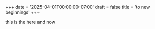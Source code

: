 +++
date = '2025-04-01T00:00:00-07:00'
draft = false
title = 'to new beginnings'
+++

this is the here and now
